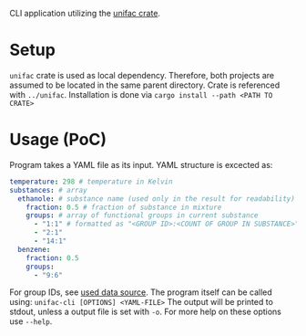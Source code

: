 CLI application utilizing the [unifac crate](https://github.com/sarcaustech/unifac).

# Setup
`unifac` crate is used as local dependency. Therefore, both projects are assumed to be located in the same parent directory. Crate is referenced with `../unifac`. Installation is done via `cargo install --path <PATH TO CRATE>`

# Usage (PoC)
Program takes a YAML file as its input. YAML structure is excected as:
```yaml
temperature: 298 # temperature in Kelvin
substances: # array
  ethanole: # substance name (used only in the result for readability)
    fraction: 0.5 # fraction of substance in mixture
    groups: # array of functional groups in current substance
      - "1:1" # formatted as "<GROUP ID>:<COUNT OF GROUP IN SUBSTANCE>"
      - "2:1"
      - "14:1"
  benzene:
    fraction: 0.5
    groups:
      - "9:6"
```
For group IDs, see [used data source](http://www.ddbst.com/published-parameters-unifac.html).
The program itself can be called using:
```unifac-cli [OPTIONS] <YAML-FILE>```
The output will be printed to stdout, unless a output file is set with `-o`.
For more help on these options use `--help`.
